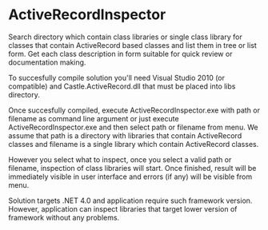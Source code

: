 # ActiveRecordInspector
Search directory which contain class libraries or single class library for classes that contain ActiveRecord based classes and list them in tree or list form. Get each class description in form suitable for quick review or documentation making.

To succesfully compile solution you'll need Visual Studio 2010 (or compatible) and Castle.ActiveRecord.dll that must be placed into libs directory. 

Once succesfully compiled, execute ActiveRecordInspector.exe with path or filename as command line argument or just execute ActiveRecordInspector.exe and then select path or filename from menu. We assume that path is a directory with libraries that contain ActiveRecord classes and filename is a single library which contain ActiveRecord classes.

However you select what to inspect, once you select a valid path or filename, inspection of class libraries will start. Once finished, result will be immediately visible in user interface and errors (if any) will be visible from menu.

Solution targets .NET 4.0 and application require such framework version. However, application can inspect libraries that target lower version of framework without any problems.

